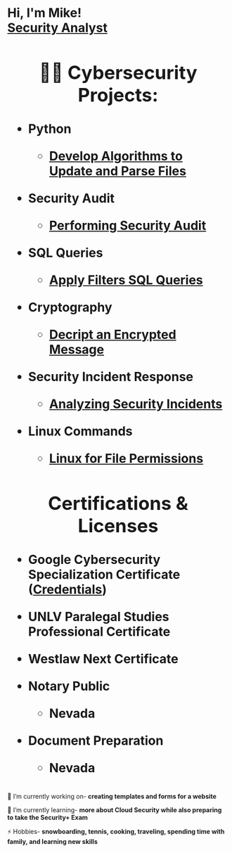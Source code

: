 <h1>Hi, I'm Mike! <br/><a href="https://github.com/digital-md">Security Analyst</a>

<div align="center">
  
<h2>👨‍💻 Cybersecurity Projects:</h2>

</div>
 
- <b>Python</b>
  - [Develop Algorithms to Update and Parse Files](https://github.com/digital-md/Python)
- <b>Security Audit</b>
  - [Performing Security Audit](https://github.com/digital-md/Security-Audit/tree/main) <b><i></b></i>
- <b>SQL Queries</b>
  - [Apply Filters SQL Queries](https://github.com/digital-md/Apply-filters-SQL-queries)
- <b>Cryptography</b>
  - [Decript an Encrypted Message](https://github.com/digital-md/Decript-and-Encrypted-Message)
- <b>Security Incident Response</b>
  - [Analyzing Security Incidents](https://github.com/digital-md/Analyzing-network-structure-security)

- <b>Linux Commands</b>
  - [Linux for File Permissions](https://github.com/digital-md/Linux-commands-to-manage-file-permissions)
 
<div align="center">
  
<h2>Certifications & Licenses</h2>
</div>

- <b>Google Cybersecurity Specialization Certificate</b> ([Credentials](https://www.coursera.org/account/accomplishments/specialization/VFTTX3QC4L2K))  

- <b>UNLV Paralegal Studies Professional Certificate</b>

- <b>Westlaw Next Certificate</b>

- <b>Notary Public</b>
  - Nevada
- <b>Document Preparation</b>
  - Nevada

<h1></h1>
<div align="left">
 
 🔭 I’m currently working on- **creating templates and forms for a website**
 
 🌱 I’m currently learning-  **more about Cloud Security while also preparing to take the Security+ Exam**

⚡ Hobbies- **snowboarding, tennis, cooking, traveling, spending time with family, and learning new skills**

 </div>




<!--

-->
